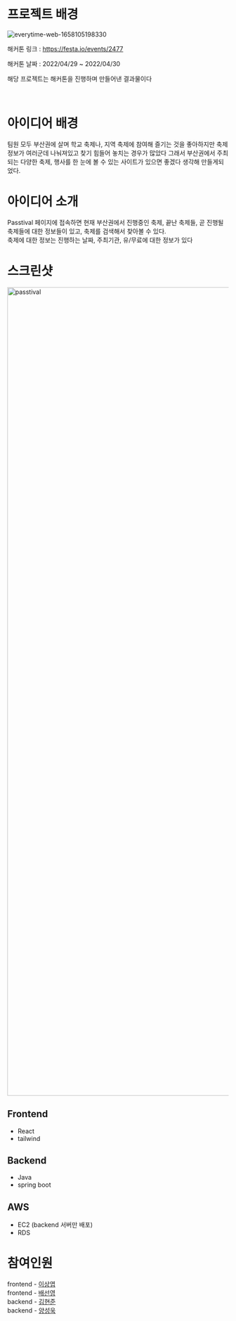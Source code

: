 # 프로젝트 배경
![everytime-web-1658105198330](https://user-images.githubusercontent.com/71641127/223046662-d6498d3f-a9d7-42b1-a49c-d9becbe9aee5.jpg)

해커톤 링크 : <https://festa.io/events/2477>

해커톤 날짜 : 2022/04/29 ~ 2022/04/30

해당 프로젝트는 해커톤을 진행하며 만들어낸 결과물이다 

<br />

# 아이디어 배경
팀원 모두 부산권에 살며 학교 축제나, 지역 축제에 참여해 즐기는 것을 좋아하지만 축제 정보가 여러군데 나눠져있고 찾기 힘들어 놓치는 경우가 많았다
그래서 부산권에서 주최되는 다양한 축제, 행사를 한 눈에 볼 수 있는 사이트가 있으면 좋겠다 생각해 만들게되었다.

# 아이디어 소개
Passtival 페이지에 접속하면 현재 부산권에서 진행중인 축제, 끝난 축제들, 곧 진행될 축제들에 대한 정보들이 있고, 축제를 검색해서 찾아볼 수 있다.\
축제에 대한 정보는 진행하는 날짜, 주최기관, 유/무료에 대한 정보가 있다

# 스크린샷
<img width="1840" alt="passtival" src="https://user-images.githubusercontent.com/71641127/190957671-732a8855-dee0-41c2-8b9e-3a6466d82eb7.png">


## Frontend
- React
- tailwind

## Backend
- Java
- spring boot

## AWS
- EC2 (backend 서버만 배포)
- RDS

# 참여인원
frontend - [이상엽](https://github.com/pp449)\
frontend - [배선영](https://github.com/baesunyoung6767)\
backend - [김현준](https://github.com/HyeonJun0530)\
backend - [양성욱](https://github.com/Pepe6bf)
